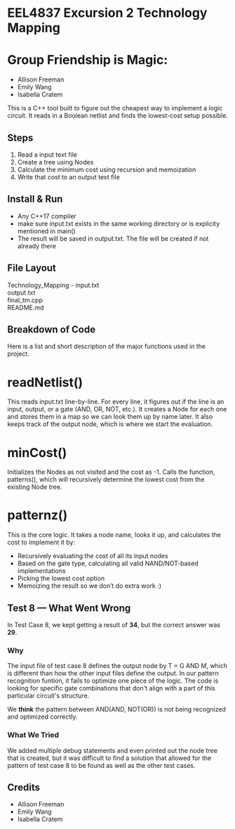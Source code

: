 # EEL4837 Excursion 2 Technology Mapping
# Group Friendship is Magic: 
- Allison Freeman
- Emily Wang 
- Isabella Cratem

This is a C++ tool built to figure out the cheapest way to implement a logic circuit. It reads in a Boolean netlist and finds the lowest-cost setup possible.

## Steps
1. Read a input text file
2. Create a tree using Nodes
3. Calculate the minimum cost using recursion and memoization
4. Write that cost to an output text file

## Install & Run
- Any C++17 compiler
- make sure input.txt exists in the same working directory or is explicity mentioned in main()
- The result will be saved in output.txt. The file will be created if not already there

## File Layout
Technology_Mapping -
input.txt      
output.txt     
final_tm.cpp     
README.md      

## Breakdown of Code

Here is a list and short description of the major functions used in the project.

# readNetlist()
This reads input.txt line-by-line. For every line, it figures out if the line is an input, output, or a gate (AND, OR, NOT, etc.). It creates a Node for each one and stores them in a map so we can look them up by name later. It also keeps track of the output node, which is where we start the evaluation.

# minCost()
Initializes the Nodes as not visited and the cost as -1. Calls the function, patterns(), which will recursively determine the lowest cost from the existing Node tree.

# patternz()
This is the core logic. It takes a node name, looks it up, and calculates the cost to implement it by:
- Recursively evaluating the cost of all its input nodes
- Based on the gate type, calculating all valid NAND/NOT-based implementations
- Picking the lowest cost option
- Memoizing the result so we don’t do extra work :)

## Test 8 — What Went Wrong

In Test Case 8, we kept getting a result of **34**, but the correct answer was **29**.

### Why
The input file of test case 8 defines the output node by T = G AND M, which is different than how the other input files define the output. In our pattern recognition funtion, it fails to optimize one piece of the logic. The code is looking for specific gate combinations that don't align with a part of this particular circuit's structure.

We **think** the pattern between AND(AND, NOT(OR)) is not being recognized and optimized correctly.

### What We Tried
We added multiple debug statements and even printed out the node tree that is created, but it was difficult to find a solution that allowed for the pattern of test case 8 to be found as well as the other test cases. 

## Credits
- Allison Freeman
- Emily Wang 
- Isabella Cratem
